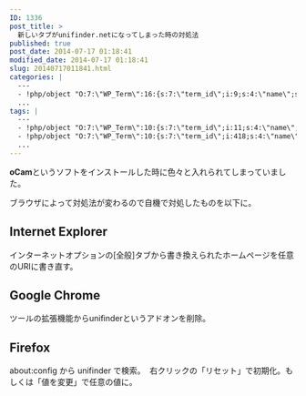 ```yaml
---
ID: 1336
post_title: >
  新しいタブがunifinder.netになってしまった時の対処法
published: true
post_date: 2014-07-17 01:18:41
modified_date: 2014-07-17 01:18:41
slug: 20140717011841.html
categories: |
  ---
  - !php/object "O:7:\"WP_Term\":16:{s:7:\"term_id\";i:9;s:4:\"name\";s:18:\"\u30BD\u30D5\u30C8\u30A6\u30A7\u30A2\";s:4:\"slug\";s:8:\"software\";s:10:\"term_group\";i:0;s:16:\"term_taxonomy_id\";i:9;s:8:\"taxonomy\";s:8:\"category\";s:11:\"description\";s:0:\"\";s:6:\"parent\";i:0;s:5:\"count\";i:47;s:6:\"filter\";s:3:\"raw\";s:6:\"cat_ID\";i:9;s:14:\"category_count\";i:47;s:20:\"category_description\";s:0:\"\";s:8:\"cat_name\";s:18:\"\u30BD\u30D5\u30C8\u30A6\u30A7\u30A2\";s:17:\"category_nicename\";s:8:\"software\";s:15:\"category_parent\";i:0;}"
  ...
tags: |
  ---
  - !php/object "O:7:\"WP_Term\":10:{s:7:\"term_id\";i:11;s:4:\"name\";s:12:\"\u30C8\u30E9\u30D6\u30EB\";s:4:\"slug\";s:36:\"%e3%83%88%e3%83%a9%e3%83%96%e3%83%ab\";s:10:\"term_group\";i:0;s:16:\"term_taxonomy_id\";i:76;s:8:\"taxonomy\";s:8:\"post_tag\";s:11:\"description\";s:0:\"\";s:6:\"parent\";i:0;s:5:\"count\";i:14;s:6:\"filter\";s:3:\"raw\";}"
  - !php/object "O:7:\"WP_Term\":10:{s:7:\"term_id\";i:418;s:4:\"name\";s:12:\"\u30D6\u30E9\u30A6\u30B6\";s:4:\"slug\";s:36:\"%e3%83%96%e3%83%a9%e3%82%a6%e3%82%b6\";s:10:\"term_group\";i:0;s:16:\"term_taxonomy_id\";i:87;s:8:\"taxonomy\";s:8:\"post_tag\";s:11:\"description\";s:0:\"\";s:6:\"parent\";i:0;s:5:\"count\";i:5;s:6:\"filter\";s:3:\"raw\";}"
  ...
---
```

<b>oCam</b>というソフトをインストールした時に色々と入れられてしまっていました。
<!--more-->
ブラウザによって対処法が変わるので自機で対処したものを以下に。

<h2>Internet Explorer</h2>
インターネットオプションの[全般]タブから書き換えられたホームページを任意のURIに書き直す。

<h2>Google Chrome</h2>
ツールの拡張機能からunifinderというアドオンを削除。

<h2>Firefox</h2>
about:config から unifinder で検索。
<img alt="" src="[cfview name='img_1']">
右クリックの「リセット」で初期化。もしくは「値を変更」で任意の値に。